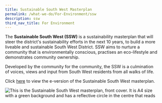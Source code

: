 ```yaml
---
title: Sustainable South West Masterplan
permalink: /what-we-do/For-Environment/ssw
description: ssw
third_nav_title: For Environment
---
```



The **Sustainable South West (SSW)** is a sustainability masterplan that will steer the district's sustainability efforts in the next 10 years, to build a more liveable and sustainable South West District. SSW aims to nurture a community that is environmentally conscious, practises an eco-lifestyle and demonstrates community ownership.

Developed by the community for the community, the SSW is a culmination of voices, views and input from South West residents from all walks of life.  
  
Click [here](https://www.cdc.gov.sg/docs/librariesprovider6/documents-swcdc/pdf-files/ssw_digital-29-10-19.pdf?sfvrsn=1933014e_6) to view the e-version of the Sustainable South West masterplan.

![This is the Sustainable South West masterplan, front cover. It is A4 size with a green background and has a reflective circle in the centre that reads ](https://www.cdc.gov.sg/images/librariesprovider6/images-swcdc/cover-page-(low-res).tmb-medium.jpg?sfvrsn=abef0f7_1)